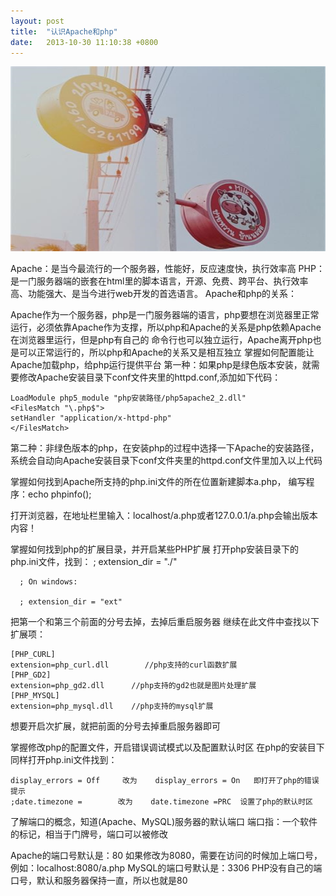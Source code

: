 ```yaml
---
layout: post
title:  "认识Apache和php"
date:   2013-10-30 11:10:38 +0800
---
```


<img src="/images/fulls/11.jpg" class="fit image"> 


Apache：是当今最流行的一个服务器，性能好，反应速度快，执行效率高
PHP：是一门服务器端的嵌套在html里的脚本语言，开源、免费、跨平台、执行效率高、功能强大、是当今进行web开发的首选语言。
Apache和php的关系：

Apache作为一个服务器，php是一门服务器端的语言，php要想在浏览器里正常运行，必须依靠Apache作为支撑，所以php和Apache的关系是php依赖Apache在浏览器里运行，但是php有自己的				命令行也可以独立运行，Apache离开php也是可以正常运行的，所以php和Apache的关系又是相互独立
掌握如何配置能让Apache加载php，给php运行提供平台 第一种：如果php是绿色版本安装，就需要修改Apache安装目录下conf文件夹里的httpd.conf,添加如下代码：

    LoadModule php5_module "php安装路径/php5apache2_2.dll"
    <FilesMatch "\.php$">
    setHandler "application/x-httpd-php"
    </FilesMatch>   

第二种：非绿色版本的php，在安装php的过程中选择一下Apache的安装路径，系统会自动向Apache安装目录下conf文件夹里的httpd.conf文件里加入以上代码

掌握如何找到Apache所支持的php.ini文件的所在位置新建脚本a.php，
编写程序：echo phpinfo();


打开浏览器，在地址栏里输入：localhost/a.php或者127.0.0.1/a.php会输出版本内容！


掌握如何找到php的扩展目录，并开启某些PHP扩展
打开php安装目录下的php.ini文件，找到：
      ; extension_dir = "./"

      ; On windows:
      
      ; extension_dir = "ext"

把第一个和第三个前面的分号去掉，去掉后重启服务器
继续在此文件中查找以下扩展项：

    [PHP_CURL]
    extension=php_curl.dll        //php支持的curl函数扩展
    [PHP_GD2]
    extension=php_gd2.dll      //php支持的gd2也就是图片处理扩展
    [PHP_MYSQL]
    extension=php_mysql.dll    //php支持的mysql扩展
想要开启次扩展，就把前面的分号去掉重启服务器即可

掌握修改php的配置文件，开启错误调试模式以及配置默认时区
在php的安装目下同样打开php.ini文件找到：

    display_errors = Off     改为    display_errors = On   即打开了php的错误提示
    ;date.timezone =        改为    date.timezone =PRC  设置了php的默认时区

了解端口的概念，知道(Apache、MySQL)服务器的默认端口
端口指：一个软件的标记，相当于门牌号，端口可以被修改

Apache的端口号默认是：80  如果修改为8080，需要在访问的时候加上端口号，例如：localhost:8080/a.php
MySQL的端口号默认是：3306
PHP没有自己的端口号，默认和服务器保持一直，所以也就是80